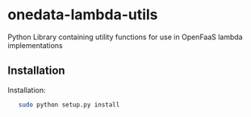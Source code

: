 onedata-lambda-utils
========================
Python Library containing utility functions for use in OpenFaaS lambda implementations

## Installation

Installation:
```bash
   sudo python setup.py install
```
